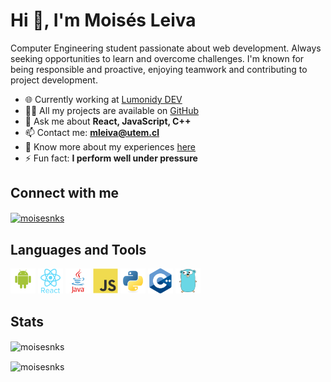 # Hi 👋, I'm Moisés Leiva

Computer Engineering student passionate about web development. Always seeking opportunities to learn and overcome challenges. I'm known for being responsible and proactive, enjoying teamwork and contributing to project development.

- 🌐 Currently working at [Lumonidy DEV](https://lumonidy.studio)
- 👨‍💻 All my projects are available on [GitHub](https://github.com/moisesnks?tab=repositories)
- 💬 Ask me about **React, JavaScript, C++**
- 📫 Contact me: **mleiva@utem.cl**
- 📄 Know more about my experiences [here](https://moisesnks.github.io/Curriculum/)
- ⚡ Fun fact: **I perform well under pressure**

## Connect with me
<p>
<a href="https://instagram.com/moisesnks" target="blank"><img align="center" src="https://raw.githubusercontent.com/rahuldkjain/github-profile-readme-generator/master/src/images/icons/Social/instagram.svg" alt="moisesnks" height="30" width="40" /></a>
</p>

## Languages and Tools
<p>
<a href="https://developer.android.com" target="_blank" rel="noreferrer"><img src="https://raw.githubusercontent.com/devicons/devicon/master/icons/android/android-original-wordmark.svg" alt="android" width="40" height="40"/></a>
<a href="https://reactjs.org/" target="_blank" rel="noreferrer"><img src="https://raw.githubusercontent.com/devicons/devicon/master/icons/react/react-original-wordmark.svg" alt="react" width="40" height="40"/></a>
<a href="https://www.java.com" target="_blank" rel="noreferrer"><img src="https://raw.githubusercontent.com/devicons/devicon/master/icons/java/java-original-wordmark.svg" alt="java" width="40" height="40"/></a>
<a href="https://developer.mozilla.org/en-US/docs/Web/JavaScript" target="_blank" rel="noreferrer"><img src="https://raw.githubusercontent.com/devicons/devicon/master/icons/javascript/javascript-original.svg" alt="javascript" width="40" height="40"/></a>
<a href="https://www.python.org" target="_blank" rel="noreferrer"><img src="https://raw.githubusercontent.com/devicons/devicon/master/icons/python/python-original.svg" alt="python" width="40" height="40"/></a>
<a href="https://www.w3schools.com/cpp/" target="_blank" rel="noreferrer"><img src="https://raw.githubusercontent.com/devicons/devicon/master/icons/cplusplus/cplusplus-original.svg" alt="cplusplus" width="40" height="40"/></a>
<a href="https://golang.org" target="_blank" rel="noreferrer"><img src="https://raw.githubusercontent.com/devicons/devicon/master/icons/go/go-original.svg" alt="go" width="40" height="40"/></a>
</p>

## Stats
<p>
  <img align="center" src="https://github-readme-stats.vercel.app/api/top-langs?username=moisesnks&show_icons=true&theme=radical&locale=en&layout=compact" alt="moisesnks" />
</p>
<p>
  <img align="center" src="https://github-readme-stats.vercel.app/api?username=moisesnks&show_icons=true&theme=radical&locale=en" alt="moisesnks" />
</p>
